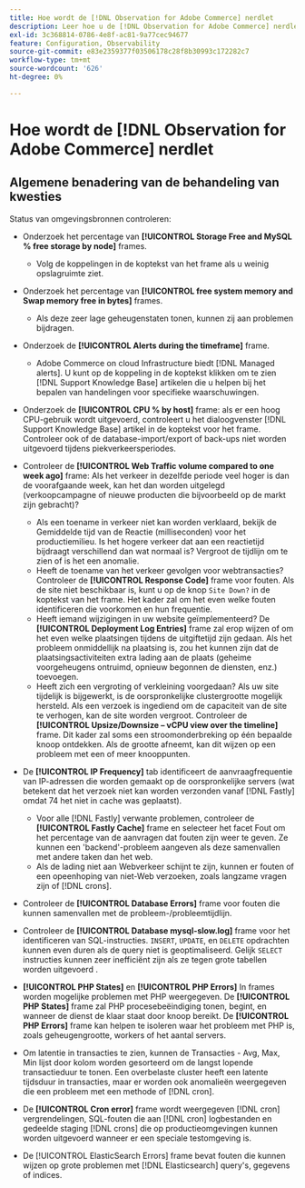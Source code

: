 ```yaml
---
title: Hoe wordt de [!DNL Observation for Adobe Commerce] nerdlet
description: Leer hoe u de [!DNL Observation for Adobe Commerce] nerdlet.
exl-id: 3c368814-0786-4e8f-ac81-9a77cec94677
feature: Configuration, Observability
source-git-commit: e83e2359377f03506178c28f8b30993c172282c7
workflow-type: tm+mt
source-wordcount: '626'
ht-degree: 0%

---
```


# Hoe wordt de [!DNL Observation for Adobe Commerce] nerdlet

## Algemene benadering van de behandeling van kwesties

Status van omgevingsbronnen controleren:

* Onderzoek het percentage van **[!UICONTROL Storage Free and MySQL % free storage by node]** frames.

   * Volg de koppelingen in de koptekst van het frame als u weinig opslagruimte ziet.

* Onderzoek het percentage van **[!UICONTROL free system memory and Swap memory free in bytes]** frames.

   * Als deze zeer lage geheugenstaten tonen, kunnen zij aan problemen bijdragen.

* Onderzoek de **[!UICONTROL Alerts during the timeframe]** frame.

   * Adobe Commerce on cloud Infrastructure biedt [!DNL Managed alerts]. U kunt op de koppeling in de koptekst klikken om te zien [!DNL Support Knowledge Base] artikelen die u helpen bij het bepalen van handelingen voor specifieke waarschuwingen.

* Onderzoek de **[!UICONTROL CPU % by host]** frame: als er een hoog CPU-gebruik wordt uitgevoerd, controleert u het dialoogvenster [!DNL Support Knowledge Base] artikel in de koptekst voor het frame. Controleer ook of de database-import/export of back-ups niet worden uitgevoerd tijdens piekverkeersperiodes.

* Controleer de **[!UICONTROL Web Traffic volume compared to one week ago]** frame: Als het verkeer in dezelfde periode veel hoger is dan de voorafgaande week, kan het dan worden uitgelegd (verkoopcampagne of nieuwe producten die bijvoorbeeld op de markt zijn gebracht)?
   * Als een toename in verkeer niet kan worden verklaard, bekijk de Gemiddelde tijd van de Reactie (milliseconden) voor het productiemilieu. Is het hogere verkeer dat aan een reactietijd bijdraagt verschillend dan wat normaal is? Vergroot de tijdlijn om te zien of is het een anomalie.
   * Heeft de toename van het verkeer gevolgen voor webtransacties? Controleer de **[!UICONTROL Response Code]** frame voor fouten. Als de site niet beschikbaar is, kunt u op de knop `Site Down?` in de koptekst van het frame. Het kader zal om het even welke fouten identificeren die voorkomen en hun frequentie.
   * Heeft iemand wijzigingen in uw website geïmplementeerd? De **[!UICONTROL Deployment Log Entries]** frame zal erop wijzen of om het even welke plaatsingen tijdens de uitgiftetijd zijn gedaan. Als het probleem onmiddellijk na plaatsing is, zou het kunnen zijn dat de plaatsingsactiviteiten extra lading aan de plaats (geheime voorgeheugens ontruimd, opnieuw begonnen de diensten, enz.) toevoegen.
   * Heeft zich een vergroting of verkleining voorgedaan? Als uw site tijdelijk is bijgewerkt, is de oorspronkelijke clustergrootte mogelijk hersteld. Als een verzoek is ingediend om de capaciteit van de site te verhogen, kan de site worden vergroot. Controleer de **[!UICONTROL Upsize/Downsize – vCPU view over the timeline]** frame. Dit kader zal soms een stroomonderbreking op één bepaalde knoop ontdekken. Als de grootte afneemt, kan dit wijzen op een probleem met een of meer knooppunten.

* De **[!UICONTROL IP Frequency]** tab identificeert de aanvraagfrequentie van IP-adressen die worden gemaakt op de oorspronkelijke servers (wat betekent dat het verzoek niet kan worden verzonden vanaf [!DNL Fastly] omdat 74 het niet in cache was geplaatst).

   * Voor alle [!DNL Fastly] verwante problemen, controleer de **[!UICONTROL Fastly Cache]** frame en selecteer het facet Fout om het percentage van de aanvragen dat fouten zijn weer te geven. Ze kunnen een &#39;backend&#39;-probleem aangeven als deze samenvallen met andere taken dan het web.
   * Als de lading niet aan Webverkeer schijnt te zijn, kunnen er fouten of een opeenhoping van niet-Web verzoeken, zoals langzame vragen zijn of [!DNL crons].

* Controleer de **[!UICONTROL Database Errors]** frame voor fouten die kunnen samenvallen met de probleem-/probleemtijdlijn.
* Controleer de **[!UICONTROL Database mysql-slow.log]** frame voor het identificeren van SQL-instructies. `INSERT`, `UPDATE`, en `DELETE` opdrachten kunnen even duren als de query niet is geoptimaliseerd. Gelijk `SELECT` instructies kunnen zeer inefficiënt zijn als ze tegen grote tabellen worden uitgevoerd .
* **[!UICONTROL PHP States]** en **[!UICONTROL PHP Errors]** In frames worden mogelijke problemen met PHP weergegeven. De **[!UICONTROL PHP States]** frame zal PHP procesebeëindiging tonen, begint, en wanneer de dienst de klaar staat door knoop bereikt. De **[!UICONTROL PHP Errors]** frame kan helpen te isoleren waar het probleem met PHP is, zoals geheugengrootte, workers of het aantal servers.
* Om latentie in transacties te zien, kunnen de Transacties - Avg, Max, Min lijst door kolom worden gesorteerd om de langst lopende transactieduur te tonen. Een overbelaste cluster heeft een latente tijdsduur in transacties, maar er worden ook anomalieën weergegeven die een probleem met een methode of [!DNL cron].
* De **[!UICONTROL Cron error]** frame wordt weergegeven [!DNL cron] vergrendelingen, SQL-fouten die aan [!DNL cron] logbestanden en gedeelde staging [!DNL crons] die op productieomgevingen kunnen worden uitgevoerd wanneer er een speciale testomgeving is.
* De [!UICONTROL ElasticSearch Errors] frame bevat fouten die kunnen wijzen op grote problemen met [!DNL Elasticsearch] query&#39;s, gegevens of indices.
